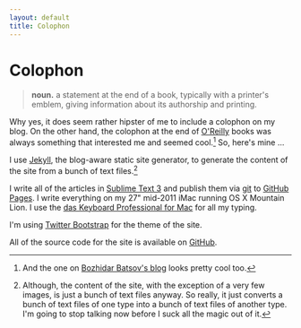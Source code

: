 ```yaml
---
layout: default
title: Colophon
---
```


# Colophon

> **noun.** a statement at the end of a book, typically with a printer's emblem, giving information about its authorship and printing.

Why yes, it does seem rather hipster of me to include a colophon on my blog. On the other hand, the colophon at the end of [O'Reilly][oreilly] books was always something that interested me and seemed cool.[^bbatsov] So, here's mine ...

I use [Jekyll][jekyll], the blog-aware static site generator, to generate the content of the site from a bunch of text files.[^text-files]

I write all of the articles in [Sublime Text 3][sublime] and publish them via [git][git] to [GitHub Pages][pages]. I write everything on my 27" mid-2011 iMac running OS X Mountain Lion. I use the [das Keyboard Professional for Mac][das-keyboard] for all my typing.

I'm using [Twitter Bootstrap][bootstrap] for the theme of the site.

All of the source code for the site is available on [GitHub][source].

[^bbatsov]: And the one on [Bozhidar Batsov's blog][bbatsov] looks pretty cool too.
[^text-files]: Although, the content of the site, with the exception of a very few images, is just a bunch of text files anyway. So really, it just converts a bunch of text files of one type into a bunch of text files of another type. I'm going to stop talking now before I suck all the magic out of it.

[bbatsov]: http://batsov.com
[bootstrap]: http://getbootstrap.com
[das-keyboard]: http://www.daskeyboard.com/product/model-s-professional-for-mac/
[git]: http://gitscm.org
[jekyll]: http://jekyllrb.com
[matt-graham]: http://twitter.com/#!/michigangraham
[oreilly]: http://www.oreilly.com
[pages]: https://pages.github.com
[source]: https://github.com/lee-dohm/lee-dohm.github.io
[sublime]: http://www.sublimetext.com
